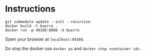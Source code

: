 
# Instructions

```
git submodule update --init --recursive
docker build -t buerro .
docker run -p 49160:8080 -d buerro
```

Open your browser at `localhost:49160`.

Do stop the docker use `docker ps` and `docker stop <container id>`.
